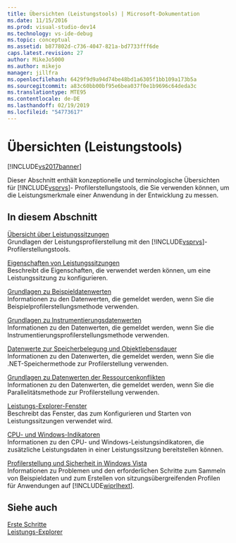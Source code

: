 ```yaml
---
title: Übersichten (Leistungstools) | Microsoft-Dokumentation
ms.date: 11/15/2016
ms.prod: visual-studio-dev14
ms.technology: vs-ide-debug
ms.topic: conceptual
ms.assetid: b877802d-c736-4047-821a-bd7733fff6de
caps.latest.revision: 27
author: MikeJo5000
ms.author: mikejo
manager: jillfra
ms.openlocfilehash: 6429f9d9a94d74be48bd1a6305f1bb109a173b5a
ms.sourcegitcommit: a83c60bb00bf95e6bea037f0e1b9696c64deda3c
ms.translationtype: MTE95
ms.contentlocale: de-DE
ms.lasthandoff: 02/19/2019
ms.locfileid: "54773617"
---
```

# <a name="overviews-performance-tools"></a>Übersichten (Leistungstools)
[!INCLUDE[vs2017banner](../includes/vs2017banner.md)]

Dieser Abschnitt enthält konzeptionelle und terminologische Übersichten für [!INCLUDE[vsprvs](../includes/vsprvs-md.md)]- Profilerstellungstools, die Sie verwenden können, um die Leistungsmerkmale einer Anwendung in der Entwicklung zu messen.  
  
## <a name="in-this-section"></a>In diesem Abschnitt  
 [Übersicht über Leistungssitzungen](../profiling/performance-session-overview.md)  
 Grundlagen der Leistungsprofilerstellung mit den [!INCLUDE[vsprvs](../includes/vsprvs-md.md)]-Profilerstellungstools.  
  
 [Eigenschaften von Leistungssitzungen](../profiling/performance-session-properties.md)  
 Beschreibt die Eigenschaften, die verwendet werden können, um eine Leistungssitzung zu konfigurieren.  
  
 [Grundlagen zu Beispieldatenwerten](../profiling/understanding-sampling-data-values.md)  
 Informationen zu den Datenwerten, die gemeldet werden, wenn Sie die Beispielprofilerstellungsmethode verwenden.  
  
 [Grundlagen zu Instrumentierungsdatenwerten](../profiling/understanding-instrumentation-data-values.md)  
 Informationen zu den Datenwerten, die gemeldet werden, wenn Sie die Instrumentierungsprofilerstellungsmethode verwenden.  
  
 [Datenwerte zur Speicherbelegung und Objektlebensdauer](../profiling/understanding-memory-allocation-and-object-lifetime-data-values.md)  
 Informationen zu den Datenwerten, die gemeldet werden, wenn Sie die .NET-Speichermethode zur Profilerstellung verwenden.  
  
 [Grundlagen zu Datenwerten der Ressourcenkonflikten](../profiling/understanding-resource-contention-data-values.md)  
 Informationen zu den Datenwerten, die gemeldet werden, wenn Sie die Parallelitätsmethode zur Profilerstellung verwenden.  
  
 [Leistungs-Explorer-Fenster](../profiling/performance-explorer-window.md)  
 Beschreibt das Fenster, das zum Konfigurieren und Starten von Leistungssitzungen verwendet wird.  
  
 [CPU- und Windows-Indikatoren](../profiling/cpu-and-windows-counters.md)  
 Informationen zu den CPU- und Windows-Leistungsindikatoren, die zusätzliche Leistungsdaten in einer Leistungssitzung bereitstellen können.  
  
 [Profilerstellung und Sicherheit in Windows Vista](../profiling/profiling-and-windows-vista-security.md)  
 Informationen zu Problemen und den erforderlichen Schritte zum Sammeln von Beispieldaten und zum Erstellen von sitzungsübergreifenden Profilen für Anwendungen auf [!INCLUDE[wiprlhext](../includes/wiprlhext-md.md)].  
  
## <a name="see-also"></a>Siehe auch  
 [Erste Schritte](../profiling/getting-started-with-performance-tools.md)   
 [Leistungs-Explorer](../profiling/performance-explorer.md)
